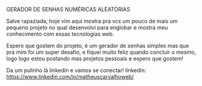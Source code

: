GERADOR DE SENHAS NUMÉRICAS ALEATÓRIAS

Salve rapaziada, hoje vim aqui mostra pra vcs um pouco de mais um pequeno projeto no qual desenvolvi para englobar e mostra meu conhecimento com essas tecnologias web.

Espero que gostem do projeto, é um gerador de senhas simples mas que pra mim foi um super desafio, e fiquei muito feliz quando concluir o mesmo, logo logo estou postando mas projetos pessoais e espero que gostem!

Da um pulinho lá linkedin e vamos se conectar!
linkedin: https://www.linkedin.com/in/matheuscarvalhoweb/